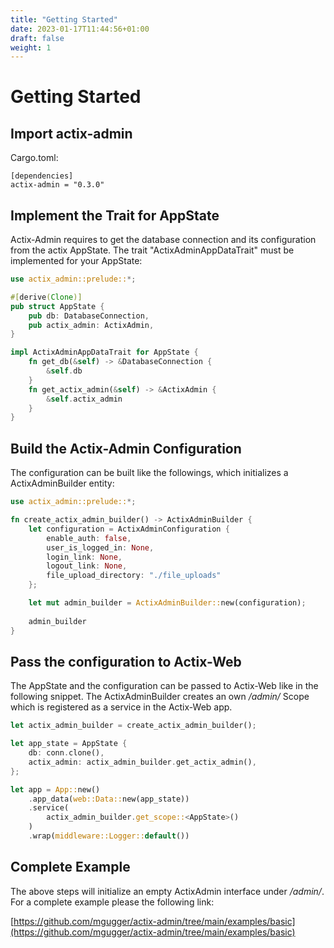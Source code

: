 ```yaml
---
title: "Getting Started"
date: 2023-01-17T11:44:56+01:00
draft: false
weight: 1
---
```


# Getting Started

## Import actix-admin

Cargo.toml:
```cargo
[dependencies]
actix-admin = "0.3.0"
```

## Implement the Trait for AppState

Actix-Admin requires to get the database connection and its configuration from the actix AppState. The trait "ActixAdminAppDataTrait" must be implemented for your AppState:

```rust
use actix_admin::prelude::*;

#[derive(Clone)]
pub struct AppState {
    pub db: DatabaseConnection,
    pub actix_admin: ActixAdmin,
}

impl ActixAdminAppDataTrait for AppState {
    fn get_db(&self) -> &DatabaseConnection {
        &self.db
    }
    fn get_actix_admin(&self) -> &ActixAdmin {
        &self.actix_admin
    }
}
```

## Build the Actix-Admin Configuration

The configuration can be built like the followings, which initializes a ActixAdminBuilder entity:

```rust
use actix_admin::prelude::*;

fn create_actix_admin_builder() -> ActixAdminBuilder {
    let configuration = ActixAdminConfiguration {
        enable_auth: false,
        user_is_logged_in: None,
        login_link: None,
        logout_link: None,
        file_upload_directory: "./file_uploads"
    };

    let mut admin_builder = ActixAdminBuilder::new(configuration);
    
    admin_builder
}
```

## Pass the configuration to Actix-Web

The AppState and the configuration can be passed to Actix-Web like in the following snippet. The ActixAdminBuilder creates an own */admin/* Scope which is registered as a service in the Actix-Web app.

```rust
let actix_admin_builder = create_actix_admin_builder();

let app_state = AppState {
    db: conn.clone(),
    actix_admin: actix_admin_builder.get_actix_admin(),
};

let app = App::new()
    .app_data(web::Data::new(app_state))
    .service(
        actix_admin_builder.get_scope::<AppState>()
    )
    .wrap(middleware::Logger::default())
```

## Complete Example

The above steps will initialize an empty ActixAdmin interface under */admin/*. For a complete example please the following link: 

[https://github.com/mgugger/actix-admin/tree/main/examples/basic](https://github.com/mgugger/actix-admin/tree/main/examples/basic)